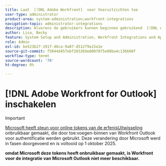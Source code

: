 ```yaml
---
title: Laat  [!DNL Adobe Workfront]  voor Vooruitzichten toe
user-type: administrator
product-area: system-administration;workfront-integrations
navigation-topic: administrator-integrations
description: Alvorens de gebruikers kunnen beginnen gebruikend  [!DNL Adobe Workfront]  voor Vooruitzichten, moet u het eerst voor uw systeem toelaten.
author: Lisa, Becky
feature: System Setup and Administration, Workfront Integrations and Apps
role: Admin
exl-id: be523b27-191f-46ca-9a87-d512f9a15a1e
source-git-commit: f5044d457ebf203269e8007075e98ba4c136660f
workflow-type: tm+mt
source-wordcount: '70'
ht-degree: 0%

---
```


# [!DNL Adobe Workfront for Outlook] inschakelen

>[!IMPORTANT]
>
>[ Microsoft heeft steun voor online tokens van de erfenisUitwisseling ](https://learn.microsoft.com/en-us/office/dev/add-ins/outlook/faq-nested-app-auth-outlook-legacy-tokens) onbruikbaar gemaakt, die door toe:voegen-binnen van Workfront Outlook voor authentificatie werden gebruikt. Deze verandering door Microsoft werd in fasen doorgevoerd en is voltooid op 1 oktober 2025.
>
>**omdat Microsoft deze tokens heeft onbruikbaar gemaakt, is Workfront voor de integratie van Microsoft Outlook niet meer beschikbaar.**
